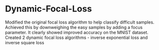# Dynamic-Focal-Loss
Modified the original focal loss algorithm to help classify difficult samples. Achieved this by downweighing the easy samples by adding a focus parameter. It clearly showed improved accuracy on the MNIST dataset. Created 2 dynamic focal loss algorithms - inverse exponential loss and inverse square loss
